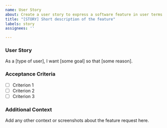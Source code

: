 ```yaml
---
name: User Story
about: Create a user story to express a software feature in user terms
title: "[STORY] Short description of the feature"
labels: story
assignees: ''

---
```


### User Story
As a [type of user], I want [some goal] so that [some reason].

### Acceptance Criteria
- [ ] Criterion 1
- [ ] Criterion 2
- [ ] Criterion 3

### Additional Context
Add any other context or screenshots about the feature request here.
